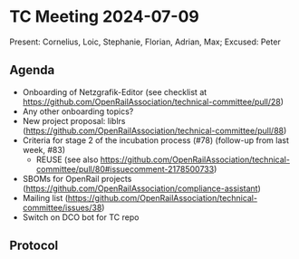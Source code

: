 # TC Meeting 2024-07-09

Present: Cornelius, Loic, Stephanie, Florian, Adrian, Max; Excused: Peter

## Agenda

* Onboarding of Netzgrafik-Editor (see checklist at https://github.com/OpenRailAssociation/technical-committee/pull/28)
* Any other onboarding topics?
* New project proposal: liblrs (https://github.com/OpenRailAssociation/technical-committee/pull/88)
* Criteria for stage 2 of the incubation process (#78) (follow-up from last week, #83)
  * REUSE (see also https://github.com/OpenRailAssociation/technical-committee/pull/80#issuecomment-2178500733)
* SBOMs for OpenRail projects (https://github.com/OpenRailAssociation/compliance-assistant)
* Mailing list (https://github.com/OpenRailAssociation/technical-committee/issues/38)
* Switch on DCO bot for TC repo
  
## Protocol

